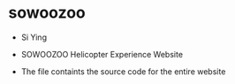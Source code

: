 # sowoozoo
- Si Ying

- SOWOOZOO Helicopter Experience Website

- The file containts the source code for the entire website
